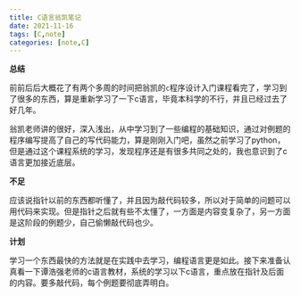 ```yaml
---
title: C语言翁凯笔记
date: 2021-11-16
tags: [C,note]
categories: [note,C]
---
```


**总结**

前前后后大概花了有两个多周的时间把翁凯的`c`程序设计入门课程看完了，学习到了很多的东西，算是重新学习了一下c语言，毕竟本科学的不行，并且已经过去了好几年。

翁凯老师讲的很好，深入浅出，从中学习到了一些编程的基础知识，通过对例题的程序编写提高了自己的写代码能力，算是刚刚入门吧，虽然之前学习了python，但是通过这个课程系统的学习，发现程序还是有很多共同之处的，我也意识到了c语言更加接近底层。

**不足**

应该说指针以前的东西都听懂了，并且因为敲代码较多，所以对于简单的问题可以用代码来实现。但是指针之后就有些不太懂了，一方面是内容变复杂了，另一方面是这阶段的例题少，自己偷懒敲代码也少。

**计划**

学习一个东西最快的方法就是在实践中去学习，编程语言更是如此。接下来准备认真看一下谭浩强老师的c语言教材，系统的学习以下c语言，重点放在指针及后面的内容。要多敲代码，每个例题要彻底弄明白。

